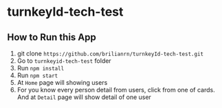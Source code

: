 # turnkeyId-tech-test

## How to Run this App
1. git clone ```https://github.com/brilianrn/turnkeyId-tech-test.git```
2. Go to ```turnkeyid-tech-test``` folder
3. Run ```npm install```
4. Run ```npm start```
5. At ```Home``` page will showing users
6. For you know every person detail from users, click from one of cards. And at ```Detail``` page will show detail of one user